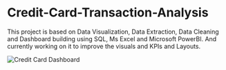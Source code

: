 # Credit-Card-Transaction-Analysis
This project is based on Data Visualization, Data Extraction, Data Cleaning and Dashboard building using SQL, Ms Excel and Microsoft PowerBI.
And currently working on it to improve the visuals and KPIs and Layouts.

![Credit Card Dashboard](https://github.com/user-attachments/assets/593988f8-d623-4389-a6e6-17002089c873)
